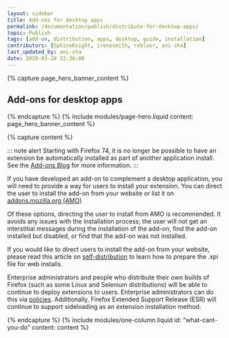 ```yaml
---
layout: sidebar
title: Add-ons for desktop apps
permalink: /documentation/publish/distribute-for-desktop-apps/
topic: Publish
tags: [add-on, distribution, apps, desktop, guide, installation]
contributors: [SphinxKnight, irenesmith, rebloor, ani-sha]
last_updated_by: ani-sha
date: 2020-03-20 22:38:00
---
```


<!-- Page Hero Banner -->

{% capture page_hero_banner_content %}

## Add-ons for desktop apps

{% endcapture %}
{% include modules/page-hero.liquid
	content: page_hero_banner_content
%}

<!-- END: Page Hero Banner -->

<!-- Single Column Body Module -->

{% capture content %}

::: note alert
Starting with Firefox 74, it is no longer be possible to have an extension be automatically installed as part of another application install. See the [Add-ons Blog](https://blog.mozilla.org/addons/2020/03/10/support-for-extension-sideloading-has-ended/) for more information.
:::

If you have developed an add-on to complement a desktop application, you will need to provide a way for users to install your extension. You can direct the user to install the add-on from your website or list it on [addons.mozilla.org (AMO)](https://addons.mozilla.org)

Of these options, directing the user to install from AMO is recommended. It avoids any issues with the installation process; the user will not get an interstitial messages during the installation of the add-on, find the add-on installed but disabled, or find that the add-on was not installed.

If you would like to direct users to install the add-on from your website, please read this article on [self-distribution](/documentation/publish/submitting-an-add-on/#self-distribution) to learn how to prepare the .xpi file for web installs.

Enterprise administrators and people who distribute their own builds of Firefox (such as some Linux and Selenium distributions) will be able to continue to deploy extensions to users. Enterprise administrators can do this via [policies](https://github.com/mozilla/policy-templates#extensionsettings). Additionally, Firefox Extended Support Release (ESR) will continue to support sideloading as an extension installation method.

{% endcapture %}
{% include modules/one-column.liquid
  id: "what-cant-you-do"
  content: content
%}

<!-- END: Single Column Body Module -->


